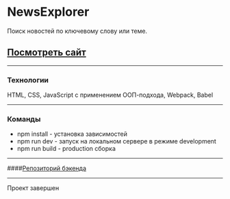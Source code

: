 # NewsExplorer
Поиск новостей по ключевому слову или теме.

## [Посмотреть сайт](http://localhost:8080/)
____
### Технологии

HTML, CSS, JavaScript с применением ООП-подхода, Webpack, Babel
_____
### Команды 
- npm install - установка зависимостей
- npm run dev - запуск на локальном сервере в режиме development
- npm run build - production сборка
_____
####[Репозиторий бэкенда](https://github.com/SanFili/diplom-api)
_____
Проект завершен

